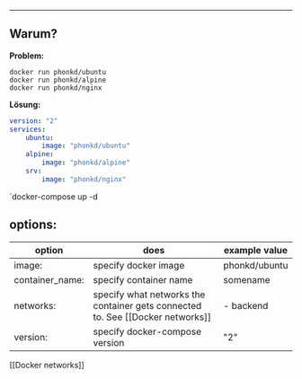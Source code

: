 ****
## Warum?
**Problem:**
```docker
docker run phonkd/ubuntu
docker run phonkd/alpine
docker run phonkd/nginx
```
**Lösung:**

```yaml
version: "2"
services:
	ubuntu:
		image: "phonkd/ubuntu"
	alpine:
		image: "phonkd/alpine"
	srv:
		image: "phonkd/nginx"
```
`docker-compose up -d 
## options:
| option          | does                                                                           | example value |
| --------------- | ------------------------------------------------------------------------------ | ------------- |
| image:          | specify docker image                                                           |  phonkd/ubuntu             |
| container_name: | specify container name                                                         |  somename             |
| networks:       | specify what networks the container gets connected to. See [[Docker networks]] |   - backend            |
| version:        | specify docker-compose version                                                 |        "2"       |


[[Docker networks]]
